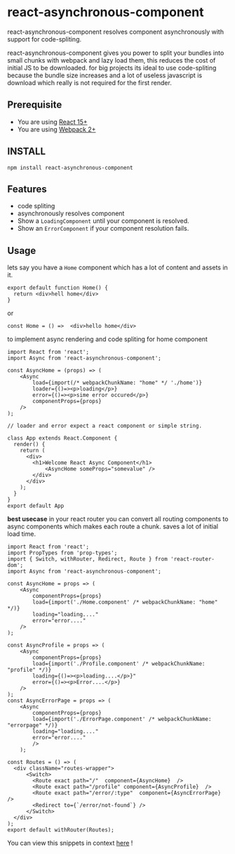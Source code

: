 # react-asynchronous-component 

react-asynchronous-component resolves component asynchronously  with support for code-spliting.

react-asynchronous-component gives you power to split your bundles into small chunks with webpack and lazy load them, 
this reduces the cost of initial JS to be downloaded. for big projects its ideal to use code-spliting because the
bundle size increases and a lot of useless javascript is download which really is not required for the first render.


## Prerequisite
- You are using [React 15+](https://reactjs.org/)
- You are using [Webpack 2+](https://webpack.js.org/)

## INSTALL 
`npm install react-asynchronous-component`

## Features
- code spliting
- asynchronously resolves component
- Show a `LoadingComponent` until your component is resolved.
- Show an `ErrorComponent` if your component resolution fails.

## Usage

lets say you have a `Home` component which has a lot of content and assets in it.

```
export default function Home() {
  return <div>hell home</div>
}

```
or 
```
const Home = () =>  <div>hello home</div>

```

to implement async rendering and code spliting for home component 

```
import React from 'react';
import Async from 'react-asynchronous-component';

const AsyncHome = (props) => (
    <Async 
        load={import(/* webpackChunkName: "home" */ './home')} 
        loader={()=><p>loading</p>}
        error={()=><p>sime error occured</p>} 
        componentProps={props}
    />
);

// loader and error expect a react component or simple string. 

class App extends React.Component {
  render() {
    return (
      <div>
        <h1>Welcome React Async Component</h1>
            <AsyncHome someProps="somevalue" />
        </div>
      </div>
    );
  }
}
export default App
```

**best usecase**
in your react router you can convert all routing components to async components
which makes each route a chunk. saves a lot of initial load time.


```
import React from 'react';
import PropTypes from 'prop-types';
import { Switch, withRouter, Redirect, Route } from 'react-router-dom';
import Async from 'react-asynchronous-component';

const AsyncHome = props => (
    <Async 
        componentProps={props} 
        load={import('./Home.component' /* webpackChunkName: "home" */)} 
        loading="loading...."
        error="error...."
    />
);

const AsyncProfile = props => (
    <Async 
        componentProps={props} 
        load={import('./Profile.component' /* webpackChunkName: "profile" */)} 
        loading={()=><p>loading....</p>}"
        error={()=><p>Error....</p>}
    />
);
const AsyncErrorPage = props => (
    <Async 
        componentProps={props} 
        load={import('./ErrorPage.component' /* webpackChunkName: "errorpage" */)} 
        loading="loading...."
        error="error...."
        />
    );

const Routes = () => (
  <div className="routes-wrapper">
      <Switch>
        <Route exact path="/"  component={AsyncHome}  />
        <Route exact path="/profile" component={AsyncProfile}  />
        <Route exact path="/error/:type"  component={AsyncErrorPage}  />
        <Redirect to={`/error/not-found`} />
      </Switch>
  </div>
);
export default withRouter(Routes);

```
You can view this snippets in context [here](https://github.com/hannadrehman/react-production) !